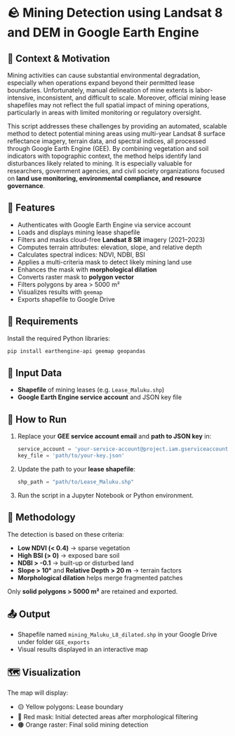# 🪨 Mining Detection using Landsat 8 and DEM in Google Earth Engine

## 🧭 Context & Motivation

Mining activities can cause substantial environmental degradation, especially when operations expand beyond their permitted lease boundaries. Unfortunately, manual delineation of mine extents is labor-intensive, inconsistent, and difficult to scale. Moreover, official mining lease shapefiles may not reflect the full spatial impact of mining operations, particularly in areas with limited monitoring or regulatory oversight.

This script addresses these challenges by providing an automated, scalable method to detect potential mining areas using multi-year Landsat 8 surface reflectance imagery, terrain data, and spectral indices, all processed through Google Earth Engine (GEE). By combining vegetation and soil indicators with topographic context, the method helps identify land disturbances likely related to mining. It is especially valuable for researchers, government agencies, and civil society organizations focused on **land use monitoring, environmental compliance, and resource governance**.

## 📌 Features

- Authenticates with Google Earth Engine via service account
- Loads and displays mining lease shapefile
- Filters and masks cloud-free **Landsat 8 SR** imagery (2021–2023)
- Computes terrain attributes: elevation, slope, and relative depth
- Calculates spectral indices: NDVI, NDBI, BSI
- Applies a multi-criteria mask to detect likely mining land use
- Enhances the mask with **morphological dilation**
- Converts raster mask to **polygon vector**
- Filters polygons by area > 5000 m²
- Visualizes results with `geemap`
- Exports shapefile to Google Drive

## 🔧 Requirements

Install the required Python libraries:
```bash
pip install earthengine-api geemap geopandas
```

## 📂 Input Data

- **Shapefile** of mining leases (e.g. `Lease_Maluku.shp`)
- **Google Earth Engine service account** and JSON key file

## 🚀 How to Run

1. Replace your **GEE service account email** and **path to JSON key** in:
   ```python
   service_account = 'your-service-account@project.iam.gserviceaccount.com'
   key_file = 'path/to/your-key.json'
   ```

2. Update the path to your **lease shapefile**:
   ```python
   shp_path = "path/to/Lease_Maluku.shp"
   ```

3. Run the script in a Jupyter Notebook or Python environment.

## 🧠 Methodology

The detection is based on these criteria:
- **Low NDVI (< 0.4)** → sparse vegetation
- **High BSI (> 0)** → exposed bare soil
- **NDBI > -0.1** → built-up or disturbed land
- **Slope > 10°** and **Relative Depth > 20 m** → terrain factors
- **Morphological dilation** helps merge fragmented patches

Only **solid polygons > 5000 m²** are retained and exported.

## 📤 Output

- Shapefile named `mining_Maluku_L8_dilated.shp` in your Google Drive under folder `GEE_exports`
- Visual results displayed in an interactive map

## 🗺️ Visualization

The map will display:
- 🟡 Yellow polygons: Lease boundary
- 🔴 Red mask: Initial detected areas after morphological filtering
- 🟠 Orange raster: Final solid mining detection
